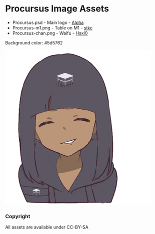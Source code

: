 # Procursus Image Assets

- Procursus.psd - Main logo - [Alpha](https://twitter.com/kutarin_)
- Procursus-m1.png - Table on M1 - [stkc](https://stkc.win/)
- Procursus-chan.png - Waifu - [Haxi0](https://haxio.tk/)

Background color: #5d5762

![Procursus-chan](https://github.com/ProcursusTeam/assets/blob/main/Procursus-chan.png?raw=true)

### Copyright

All assets are available under CC-BY-SA
